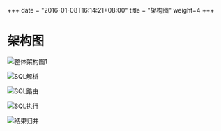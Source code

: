 +++
date = "2016-01-08T16:14:21+08:00"
title = "架构图"
weight=4
+++
# 架构图

![整体架构图1](img/architecture.png)

![SQL解析](img/parse.png)

![SQL路由](img/route.png)

![SQL执行](img/execute.png)

![结果归并](img/merge.png)

